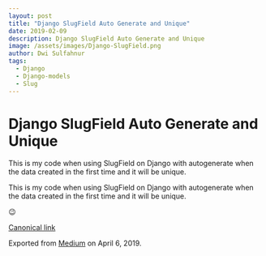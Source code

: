 ```yaml
---
layout: post
title: "Django SlugField Auto Generate and Unique"
date: 2019-02-09
description: Django SlugField Auto Generate and Unique
image: /assets/images/Django-SlugField.png
author: Dwi Sulfahnur
tags:
  - Django
  - Django-models
  - Slug
---
```



# Django SlugField Auto Generate and Unique

This is my code when using SlugField on Django with autogenerate when the data created in the first time and it will be unique.

This is my code when using SlugField on Django with autogenerate when the data created in the first time and it will be unique.

😉


[Canonical link](https://medium.com/@dwisulfahnur/django-slugfield-auto-generate-and-unique-ffaff2043bb3)

Exported from [Medium](https://medium.com) on April 6, 2019.